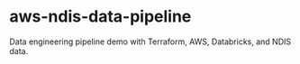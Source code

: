 # aws-ndis-data-pipeline
Data engineering pipeline demo with Terraform, AWS, Databricks, and NDIS data.

